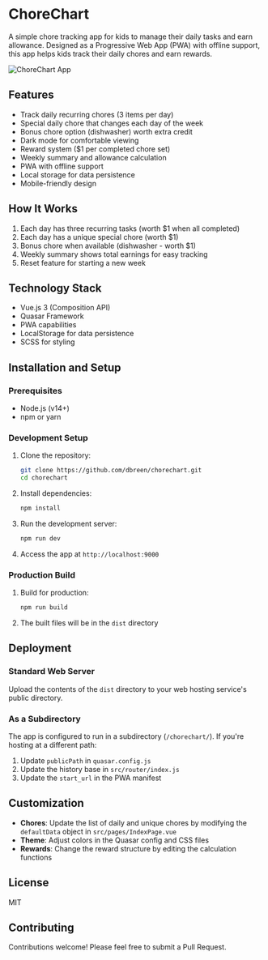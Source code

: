 # ChoreChart

A simple chore tracking app for kids to manage their daily tasks and earn allowance. Designed as a Progressive Web App (PWA) with offline support, this app helps kids track their daily chores and earn rewards.

![ChoreChart App](https://danbreen.net/chorechart/)

## Features

- Track daily recurring chores (3 items per day)
- Special daily chore that changes each day of the week
- Bonus chore option (dishwasher) worth extra credit
- Dark mode for comfortable viewing
- Reward system ($1 per completed chore set)
- Weekly summary and allowance calculation
- PWA with offline support
- Local storage for data persistence
- Mobile-friendly design

## How It Works

1. Each day has three recurring tasks (worth $1 when all completed)
2. Each day has a unique special chore (worth $1)
3. Bonus chore when available (dishwasher - worth $1)
4. Weekly summary shows total earnings for easy tracking
5. Reset feature for starting a new week

## Technology Stack

- Vue.js 3 (Composition API)
- Quasar Framework
- PWA capabilities
- LocalStorage for data persistence
- SCSS for styling

## Installation and Setup

### Prerequisites
- Node.js (v14+)
- npm or yarn

### Development Setup

1. Clone the repository:
   ```bash
   git clone https://github.com/dbreen/chorechart.git
   cd chorechart
   ```

2. Install dependencies:
   ```bash
   npm install
   ```

3. Run the development server:
   ```bash
   npm run dev
   ```

4. Access the app at `http://localhost:9000`

### Production Build

1. Build for production:
   ```bash
   npm run build
   ```

2. The built files will be in the `dist` directory

## Deployment

### Standard Web Server

Upload the contents of the `dist` directory to your web hosting service's public directory.

### As a Subdirectory

The app is configured to run in a subdirectory (`/chorechart/`). If you're hosting at a different path:

1. Update `publicPath` in `quasar.config.js`
2. Update the history base in `src/router/index.js`
3. Update the `start_url` in the PWA manifest

## Customization

- **Chores**: Update the list of daily and unique chores by modifying the `defaultData` object in `src/pages/IndexPage.vue`
- **Theme**: Adjust colors in the Quasar config and CSS files
- **Rewards**: Change the reward structure by editing the calculation functions

## License

MIT

## Contributing

Contributions welcome! Please feel free to submit a Pull Request.